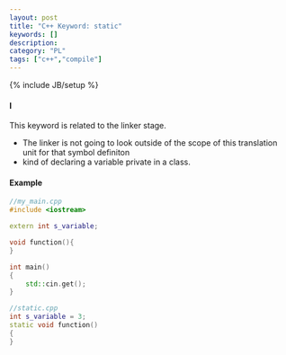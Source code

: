 ```yaml
---
layout: post
title: "C++ Keyword: static"
keywords: []
description: 
category: "PL"
tags: ["c++","compile"]
---
```

{% include JB/setup %}


#### I
This keyword is related to the linker stage.
- The linker is not going to look outside of the scope of this translation unit
  for that symbol definiton
- kind of declaring a variable private in a class.



#### Example

```cpp
//my_main.cpp
#include <iostream>

extern int s_variable;

void function(){
}

int main()
{
    std::cin.get();
}

//static.cpp
int s_variable = 3;
static void function()
{
}
```




